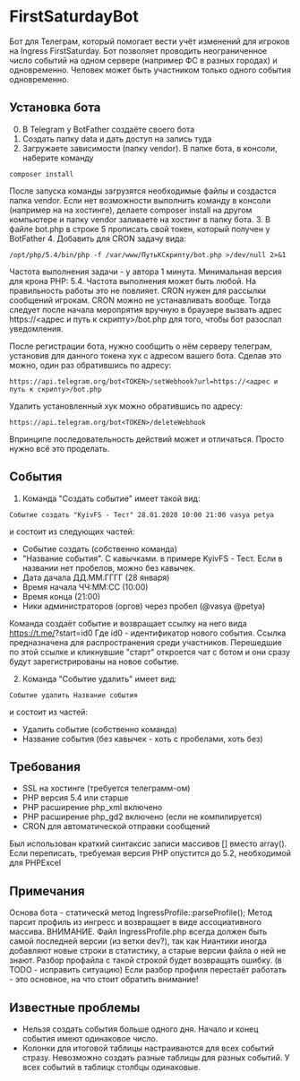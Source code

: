 # FirstSaturdayBot
Бот для Телеграм, который помогает вести учёт изменений для игроков на Ingress FirstSaturday.
Бот позволяет проводить неограниченное число событий на одном сервере (например ФС в разных городах) и одновременно.
Человек может быть участником только одного события одновременно.

Установка бота
------------
0. В Telegram у BotFather создаёте своего бота
1. Создать папку data и дать доступ на запись туда
2. Загружаете зависимости (папку vendor). В папке бота, в консоли, наберите команду
```
composer install
```
После запуска команды загрузятся необходимые файлы и создастся папка vendor.
Если нет возможности выполнить команду в консоли (например на на хостинге), делаете composer install на другом компьютере и папку vendor заливаете на хостинг в папку бота.
3. В файле bot.php в строке 5 прописать свой токен, который получен у BotFather
4. Добавить для CRON задачу вида:
```
/opt/php/5.4/bin/php -f /var/www/ПутьКСкрипту/bot.php >/dev/null 2>&1
```
   Частота выполнения задачи - у автора 1 минута. Минимальная версия для крона PHP: 5.4.
   Частота выполнения может быть любой. На правильность работы это не повлияет.
   CRON нужен для рассылки сообщений игрокам.
   CRON можно не устанавливать вообще. Тогда следует после начала меропрятия
   вручную в браузере вызвать адрес https://<адрес и путь к скрипту>/bot.php
   для того, чтобы бот разослал уведомления.

После регистрации бота, нужно сообщить о нём серверу телеграм, установив для данного токена хук с адресом вашего бота.
Сделав это можно, один раз обратившись по адресу:
```
https://api.telegram.org/bot<TOKEN>/setWebhook?url=https://<адрес и путь к скрипту>/bot.php
```

Удалить установленный хук можно обратившись по адресу:
```
https://api.telegram.org/bot<TOKEN>/deleteWebhook
```

Впринципе последовательность действий может и отличаться. Просто нужно всё это проделать.

События
------------
1. Команда "Создать событие" имеет такой вид:
```
Событие создать "KyivFS - Тест" 28.01.2020 10:00 21:00 vasya petya
```
и состоит из следующих частей:
- Событие создать (собственно команда)
- "Название события". С кавычками. в примере KyivFS - Тест. Если в названии нет пробелов, можно без кавычек.
- Дата дачала ДД.ММ.ГГГГ (28 января)
- Время начала ЧЧ:ММ:СС (10:00)
- Время конца (21:00)
- Ники администраторов (оргов) через пробел (@vasya @petya)

Команда создаёт событие и возвращает ссылку на него вида https://t.me/<bot>?start=id0
Где id0 - идентификатор нового события.
Ссылка предназначена для распространения среди участников.
Перешедшие по этой ссылке и кликнувшие "старт" откроется чат с ботом и они сразу будут зарегистрированы на новое событие.

2. Команда "Событие удалить" имеет вид:
```
Событие удалить Название события
```
и состоит из частей:
- Удалить событие (собственно команда)
- Название события (без кавычек - хоть с пробелами, хоть без)

Требования
------------
* SSL на хостинге (требуется телеграмм-ом)
* PHP версия 5.4 или старше
* PHP расширение php_xml включено
* PHP расширение php_gd2 включено (если не компилируется)
* CRON для автоматической отправки сообщений

Был использован краткий синтаксис записи массивов [] вместо array().
Если переписать, требуемая версия PHP опустится до 5.2, необходимой для PHPExcel

Примечания
------------
Основа бота - статическй метод IngressProfile::parseProfile(); Метод парсит профиль из ингресс и возвращает в виде ассоциативного массива.
ВНИМАНИЕ. Файл IngressProfile.php всегда должен быть самой последней версии (из ветки dev?), так как Ниантики иногда добавляют новые строки в статистику, а старые версии файла о ней не знают. Разбор профайла с такой строкой будет возвращать ошибку. (в TODO - исправить ситуацию)
Если разбор профиля перестаёт работать - это основное, на что стоит обратить внимание!

 Известные проблемы
 ------------
 - Нельзя создать события больше одного дня. Начало и конец события имеют одинаковое число.
 - Колонки для итоговой таблицы настраиваются для всех событий стразу. Невозможно создать разные таблицы для разных событий. У всех событий в таблицк столбцы одинаковые.


